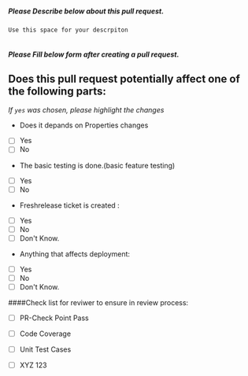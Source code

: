 
##### ***Please Describe below about this pull request.***
```
Use this space for your descrpiton


```

#### ***Please Fill below form after creating a pull request.***

## Does this pull request potentially affect one of the following parts:

*If `yes` was chosen, please highlight the changes*

  - Does it depands on Properties changes
  - [ ] Yes
  - [ ] No
  - The basic testing is done.(basic feature testing)
  - [ ] Yes
  - [ ] No
  - Freshrelease ticket is created : 
  - [ ] Yes
  - [ ] No
  - [ ] Don't Know.
  - Anything that affects deployment: 
  - [ ] Yes
  - [ ] No
  - [ ] Don't Know.

####Check list for reviwer to ensure in review process:
- [ ] PR-Check Point Pass
- [ ] Code Coverage
- [ ] Unit Test Cases
- [ ] XYZ 123

